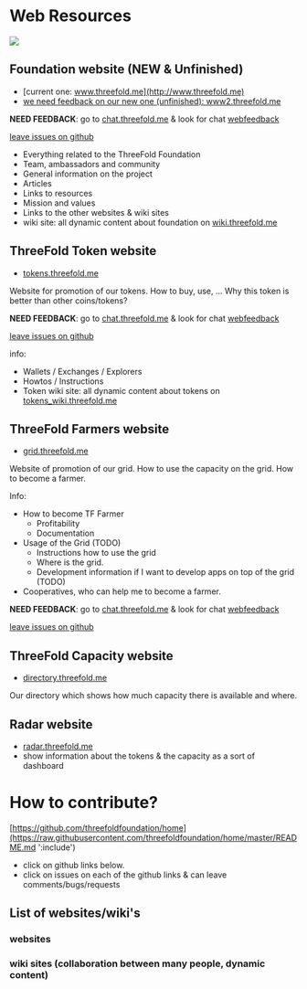 # Web Resources

![](https://images.unsplash.com/photo-1506452819137-0422416856b8?ixlib=rb-0.3.5&ixid=eyJhcHBfaWQiOjEyMDd9&s=35c3a22e647b11004efd8135de82164c&auto=format&fit=crop&w=1266&q=80)

## Foundation website (NEW & Unfinished) 

- [current one: www.threefold.me](http://www.threefold.me)
- [we need feedback on our new one (unfinished): www2.threefold.me](http://www2.threefold.me)

**NEED FEEDBACK**: go to [chat.threefold.me](https://chat.grid.tf/signup_user_complete/?id=wpz16r964bdnuqxc5p7kn5upmo) & look for chat [webfeedback](https://chat.grid.tf/threefold/channels/webfeedback)

[leave issues on github](https://github.com/threefoldfoundation/www_threefold/issues)

- Everything related to the ThreeFold Foundation
- Team, ambassadors and community
- General information on the project
- Articles
- Links to resources
- Mission and values
- Links to the other websites & wiki sites
- wiki site: all dynamic content about foundation on [wiki.threefold.me](http://wiki.threefold.me)


## ThreeFold Token website 

- [tokens.threefold.me](https://tokens.threefold.me)

Website for promotion of our tokens. How to buy, use, ...
Why this token is better than other coins/tokens?

**NEED FEEDBACK**: go to [chat.threefold.me](https://chat.grid.tf/signup_user_complete/?id=wpz16r964bdnuqxc5p7kn5upmo) & look for chat [webfeedback](https://chat.grid.tf/threefold/channels/webfeedback)

[leave issues on github](https://github.com/threefoldfoundation/www_tokens/issues)


info:

- Wallets /  Exchanges / Explorers
- Howtos / Instructions
- Token wiki site: all dynamic content about tokens on [tokens_wiki.threefold.me](http://tokens_wiki.threefold.me)


## ThreeFold Farmers website 

- [grid.threefold.me](https://www.tffarmers.com/)

Website of promotion of our grid. How to use the capacity on the grid.
How to become a farmer.

Info:

- How to become TF Farmer
    - Profitability
    - Documentation
- Usage of the Grid (TODO)
    - Instructions how to use the grid
    - Where is the grid.
    - Development information if I want to develop apps on top of the grid (TODO)
- Cooperatives, who can help me to become a farmer.

**NEED FEEDBACK**: go to [chat.threefold.me](https://chat.grid.tf/signup_user_complete/?id=wpz16r964bdnuqxc5p7kn5upmo) & look for chat [webfeedback](https://chat.grid.tf/threefold/channels/webfeedback)

[leave issues on github](https://github.com/threefoldfoundation/www_grid/issues)


## ThreeFold Capacity website 

- [directory.threefold.me](http://directory.threefold.me)

Our directory which shows how much capacity there is available and where.

## Radar website 

- [radar.threefold.me](http://radar.threefold.me)
- show information about the tokens & the capacity as a sort of dashboard


# How to contribute?

[https://github.com/threefoldfoundation/home](https://raw.githubusercontent.com/threefoldfoundation/home/master/README.md ':include')

- click on github links below.
- click on issues on each of the github links & can leave comments/bugs/requests

## List of websites/wiki's

### websites

[](itenv/web_sites_toc.md ':include')

### wiki sites (collaboration between many people, dynamic content)

[](itenv/wiki_pages_toc.md ':include')

